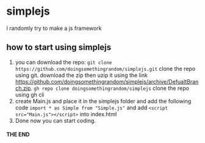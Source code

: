 # simplejs
I randomly try to make a js framework
## how to start using simplejs
1. you can download the repo: `git clone https://github.com/doingsomethingrandom/simplejs.git` clone the repo using git. download the zip then uzip it using the link https://github.com/doingsomethingrandom/simplejs/archive/DefualtBranch.zip. `gh repo clone doingsomethingrandom/simplejs` clone the repo using gh cli
2. create Main.js and place it in the simplejs folder and add the following code `import * as Simple from "Simple.js"` and add `<script src="Main.js"></script>` into index.html
3. Done now you can start coding.
#### THE END
